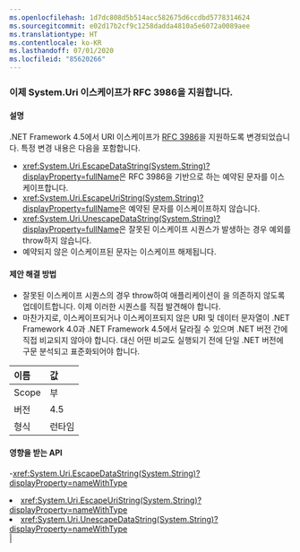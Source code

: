 ```yaml
---
ms.openlocfilehash: 1d7dc808d5b514acc582675d6ccdbd5778314624
ms.sourcegitcommit: e02d17b2cf9c1258dadda4810a5e6072a0089aee
ms.translationtype: HT
ms.contentlocale: ko-KR
ms.lasthandoff: 07/01/2020
ms.locfileid: "85620266"
---
```

### <a name="systemuri-escaping-now-supports-rfc-3986"></a>이제 System.Uri 이스케이프가 RFC 3986을 지원합니다.

#### <a name="details"></a>설명

.NET Framework 4.5에서 URI 이스케이프가 [RFC 3986](https://tools.ietf.org/html/rfc3986)을 지원하도록 변경되었습니다. 특정 변경 내용은 다음을 포함합니다.<ul><li><xref:System.Uri.EscapeDataString(System.String)?displayProperty=fullName>은 RFC 3986을 기반으로 하는 예약된 문자를 이스케이프합니다.</li><li><xref:System.Uri.EscapeUriString(System.String)?displayProperty=fullName>은 예약된 문자를 이스케이프하지 않습니다.</li><li><xref:System.Uri.UnescapeDataString(System.String)?displayProperty=fullName>은 잘못된 이스케이프 시퀀스가 발생하는 경우 예외를 throw하지 않습니다.</li><li>예약되지 않은 이스케이프된 문자는 이스케이프 해제됩니다.</li></ul>

#### <a name="suggestion"></a>제안 해결 방법

<ul><li>잘못된 이스케이프 시퀀스의 경우 throw하여 애플리케이션이 <xref:System.Uri.UnescapeDataString(System.String)?displayProperty=fullName>을 의존하지 않도록 업데이트합니다. 이제 이러한 시퀀스를 직접 발견해야 합니다.</li><li>마찬가지로, 이스케이프되거나 이스케이프되지 않은 URI 및 데이터 문자열이 .NET Framework 4.0과 .NET Framework 4.5에서 달라질 수 있으며 .NET 버전 간에 직접 비교되지 않아야 합니다. 대신 어떤 비교도 실행되기 전에 단일 .NET 버전에 구문 분석되고 표준화되어야 합니다.</li></ul>

| 이름    | 값       |
|:--------|:------------|
| Scope   |부|
|버전|4.5|
|형식|런타임

#### <a name="affected-apis"></a>영향을 받는 API

-<xref:System.Uri.EscapeDataString(System.String)?displayProperty=nameWithType></li><li><xref:System.Uri.EscapeUriString(System.String)?displayProperty=nameWithType></li><li><xref:System.Uri.UnescapeDataString(System.String)?displayProperty=nameWithType></li></ul>|
